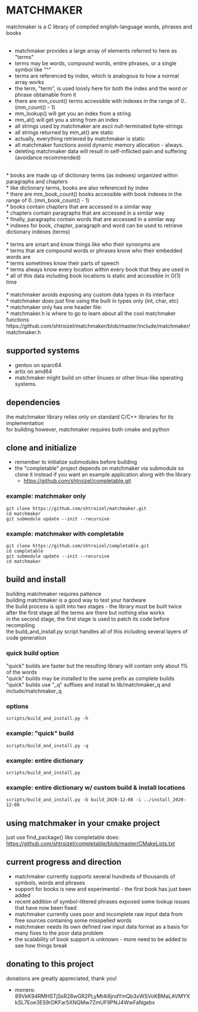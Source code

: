 # MATCHMAKER
matchmaker is a C library of compiled english-language words, phrases and books<br>
<br>
* matchmaker provides a large array of elements referred to here as "terms"<br>
* terms may be words, compound words, entire phrases, or a single symbol like "^"<br>
* terms are referenced by index, which is analogous to how a normal array works<br>
* the term, "term", is used loosly here for both the index and the word or phrase obtainable from it<br>
* there are mm_count() terms accessible with indexes in the range of 0..(mm_count() - 1)<br>
* mm_lookup() will get you an index from a string<br>
* mm_at() will get you a string from an index<br>
* all strings used by matchmaker are ascii null-terminated byte-strings<br>
* all strings returned by mm_at() are static<br>
* actually, everything retrieved by matchmaker is static<br>
* all matchmaker functions avoid dynamic memory allocation - always.<br>
* deleting matchmaker data will result in self-inflicted pain and suffering (avoidance recommended)<br>
<br>
* books are made up of dictionary terms (as indexes) organized within paragraphs and chapters<br>
* like dictionary terms, books are also referenced by index<br>
* there are mm_book_count() books accessible with book indexes in the range of 0..(mm_book_count() - 1)<br>
* books contain chapters that are accessed in a similar way<br>
* chapters contain paragraphs that are accessed in a similar way<br>
* finally, paragraphs contain words that are accessed in a similar way<br>
* indexes for book, chapter, paragraph and word can be used to retrieve dictionary indexes (terms)<br>
<br>
* terms are smart and know things like who their synonyms are<br>
* terms that are compound words or phrases know who their embedded words are<br>
* terms sometimes know their parts of speech<br>
* terms always know every location within every book that they are used in<br>
* all of this data including book locations is static and accessible in O(1) time<br>
<br>
* matchmaker avoids exposing any custom data types in its interface<br>
* matchmaker does just fine using the built in types only (int, char, etc)<br>
* matchmaker only has one header file: <machmaker/matchmaker.h><br>
* matchmaker.h is where to go to learn about all the cool matchmaker functions<br>
https://github.com/shtroizel/matchmaker/blob/master/include/matchmaker/matchmaker.h <br>

## supported systems
* gentoo on sparc64<br>
* artix on amd64<br>
* matchmaker might build on other linuxes or other linux-like operating systems.<br>

## dependencies
the matchmaker library relies only on standard C/C++ libraries for its implementation<br>
for building however, matchmaker requires both cmake and python<br>

## clone and initialize
* remember to initialize submodules before building
* the "completable" project depends on matchmaker via submodule so clone it instead if you want
  an example application along with the library
  - https://github.com/shtroizel/completable.git
### example: matchmaker only
```
git clone https://github.com/shtroizel/matchmaker.git
cd matchmaker
git submodule update --init --recursive
```
### example: matchmaker with completable
```
git clone https://github.com/shtroizel/completable.git
cd completable
git submodule update --init --recursive
cd matchmaker
```

## build and install
building matchmaker requires patience<br>
building matchmaker is a good way to test your hardware<br>
the build process is split into two stages - the library must be built twice<br>
after the first stage all the terms are there but nothing else works<br>
in the second stage, the first stage is used to patch its code before recompiling<br>
the build_and_install.py script handles all of this including several layers of code generation<br>

### quick build option
"quick" builds are faster but the resulting library will contain only about 1% of the words<br>
"quick" builds may be installed to the same prefix as complete builds<br>
"quick" builds use "_q" suffixes and install to lib/matchmaker_q and include/matchmaker_q<br>

### options
```
scripts/build_and_install.py -h
```

### example: "quick" build
```
scripts/build_and_install.py -q
```

### example: entire dictionary
```
scripts/build_and_install.py
```

### example: entire dictionary w/ custom build & install locations
```
scripts/build_and_install.py -b build_2020-12-08 -i ../install_2020-12-08
```

## using matchmaker in your cmake project
just use find_package() like completable does:<br>
https://github.com/shtroizel/completable/blob/master/CMakeLists.txt <br>

## current progress and direction
* matchmaker currently supports several hundreds of thousands of symbols, words and phrases<br>
* support for books is new and experimental - the first book has just been added<br>
* recent addition of symbol-littered phrases exposed some lookup issues that have now been fixed<br>
* matchmaker currently uses poor and incomplete raw input data from free sources containing some misspelled words<br>
* matchmaker needs its own defined raw input data format as a basis for many fixes to the poor data problem<br>
* the scalability of book support is unknown - more need to be added to see how things break<br>

## donating to this project
donations are greatly appreciated, thank you!<br>
* monero: 89VkK94RMHSTjSsR28wGR2PLyMt4i6jndYmQb3xWSVoKBMaLAVMYXkSL7Eoe3ES9rDKFar5XNQMw7ZmUF9PNJ4WwFaNgebx<br>
